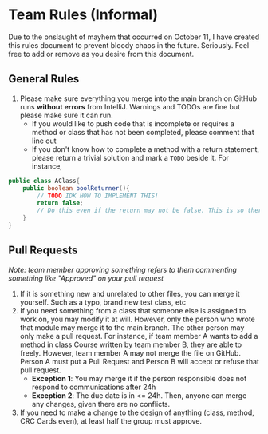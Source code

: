 # Team Rules (Informal)
Due to the onslaught of mayhem that occurred on October 11, I have created 
this rules document to prevent bloody chaos in the future. Seriously. Feel 
free to add or remove as you desire from this document.

## General Rules
1. Please make sure everything you merge into the main branch on GitHub runs 
   **without errors** from IntelliJ. Warnings and TODOs are fine but please 
   make sure it can run.
   * If you would like to push code that is incomplete or requires a method 
     or class that has not been completed, please comment that line out
   * If you don't know how to complete a method with a return statement, 
     please return a trivial solution and mark a `TODO` beside it. For instance,
```java
public class AClass{
    public boolean boolReturner(){
        // TODO IDK HOW TO IMPLEMENT THIS!
        return false;
        // Do this even if the return may not be false. This is so there isn't an error raised from missing a body
    }
}  
```

## Pull Requests
_Note: team member approving something refers to them commenting something 
like "Approved" on your pull request_
1. If it is something new and unrelated to other files, you can merge it 
   yourself. Such as a typo, brand new test class, etc
2. If you need something from a class that someone else is assigned to work 
  on, you may modify it at will. However, only the person who wrote that 
  module may merge it to the main branch. The other person may only make a 
  pull request. For instance, if team member A wants to add a method in class 
  Course written by team member B, they are able to freely. However, team member
  A may not merge the file on GitHub. Person A must put a Pull Request and 
  Person B will accept or refuse that pull request. 
   * **Exception 1**: You may merge it if the person responsible does not 
     respond to communications after 24h
   * **Exception 2**: The due date is in <= 24h. Then, anyone can merge any 
     changes, given there are no conflicts.
3. If you need to make a change to the design of anything (class, method, 
   CRC Cards even), at least half the group must approve.
